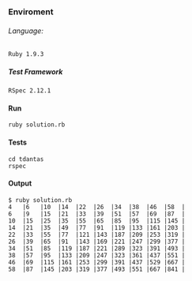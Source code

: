 ### Enviroment
###### Language: 
    Ruby 1.9.3
##### Test Framework
	RSpec 2.12.1
 
#### Run
	ruby solution.rb
	
#### Tests
	cd tdantas
	rspec
	
#### Output

````
$ ruby solution.rb 
4   |6   |10  |14  |22  |26  |34  |38  |46  |58  |
6   |9   |15  |21  |33  |39  |51  |57  |69  |87  |
10  |15  |25  |35  |55  |65  |85  |95  |115 |145 |
14  |21  |35  |49  |77  |91  |119 |133 |161 |203 |
22  |33  |55  |77  |121 |143 |187 |209 |253 |319 |
26  |39  |65  |91  |143 |169 |221 |247 |299 |377 |
34  |51  |85  |119 |187 |221 |289 |323 |391 |493 |
38  |57  |95  |133 |209 |247 |323 |361 |437 |551 |
46  |69  |115 |161 |253 |299 |391 |437 |529 |667 |
58  |87  |145 |203 |319 |377 |493 |551 |667 |841 |
	
````